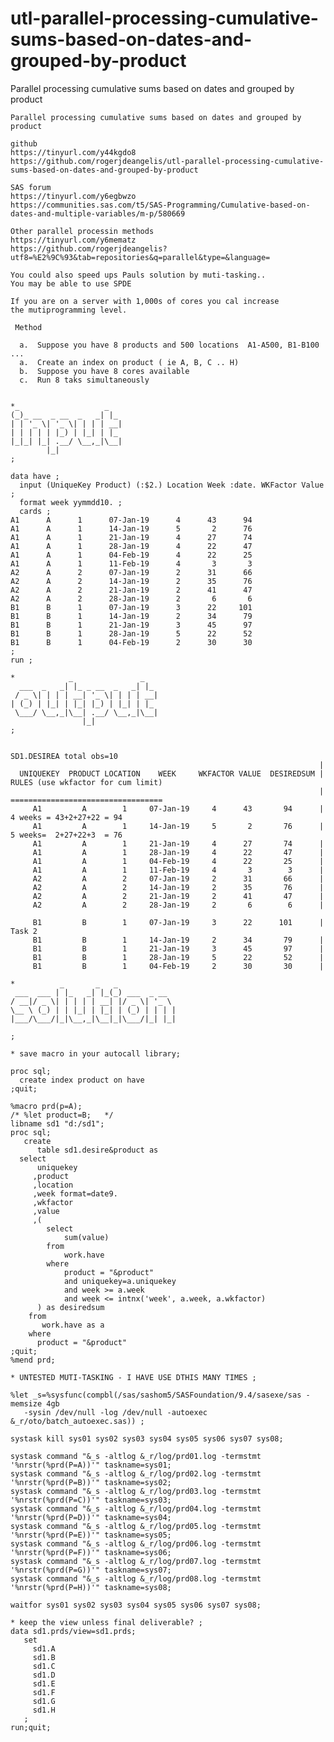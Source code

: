 # utl-parallel-processing-cumulative-sums-based-on-dates-and-grouped-by-product
Parallel processing cumulative sums based on dates and grouped by product

    Parallel processing cumulative sums based on dates and grouped by product                                                  
                                                                                                                               
    github                                                                                                                     
    https://tinyurl.com/y44kgdo8                                                                                               
    https://github.com/rogerjdeangelis/utl-parallel-processing-cumulative-sums-based-on-dates-and-grouped-by-product           
                                                                                                                               
    SAS forum                                                                                                                  
    https://tinyurl.com/y6egbwzo                                                                                               
    https://communities.sas.com/t5/SAS-Programming/Cumulative-based-on-dates-and-multiple-variables/m-p/580669                 
                                                                                                                               
    Other parallel processin methods                                                                                           
    https://tinyurl.com/y6mematz                                                                                               
    https://github.com/rogerjdeangelis?utf8=%E2%9C%93&tab=repositories&q=parallel&type=&language=                              
                                                                                                                               
    You could also speed ups Pauls solution by muti-tasking..                                                                  
    You may be able to use SPDE                                                                                                
                                                                                                                               
    If you are on a server with 1,000s of cores you cal increase                                                               
    the mutiprogramming level.                                                                                                 
                                                                                                                               
     Method                                                                                                                    
                                                                                                                               
      a.  Suppose you have 8 products and 500 locations  A1-A500, B1-B100 ...                                                  
      a.  Create an index on product ( ie A, B, C .. H)                                                                        
      b.  Suppose you have 8 cores available                                                                                   
      c.  Run 8 taks simultaneously                                                                                            
                                                                                                                               
                                                                                                                               
    *_                   _                                                                                                     
    (_)_ __  _ __  _   _| |_                                                                                                   
    | | '_ \| '_ \| | | | __|                                                                                                  
    | | | | | |_) | |_| | |_                                                                                                   
    |_|_| |_| .__/ \__,_|\__|                                                                                                  
            |_|                                                                                                                
    ;                                                                                                                          
                                                                                                                               
    data have ;                                                                                                                
      input (UniqueKey Product) (:$2.) Location Week :date. WKFactor Value ;                                                   
      format week yymmdd10. ;                                                                                                  
      cards ;                                                                                                                  
    A1      A      1      07-Jan-19      4      43      94                                                                     
    A1      A      1      14-Jan-19      5       2      76                                                                     
    A1      A      1      21-Jan-19      4      27      74                                                                     
    A1      A      1      28-Jan-19      4      22      47                                                                     
    A1      A      1      04-Feb-19      4      22      25                                                                     
    A1      A      1      11-Feb-19      4       3       3                                                                     
    A2      A      2      07-Jan-19      2      31      66                                                                     
    A2      A      2      14-Jan-19      2      35      76                                                                     
    A2      A      2      21-Jan-19      2      41      47                                                                     
    A2      A      2      28-Jan-19      2       6       6                                                                     
    B1      B      1      07-Jan-19      3      22     101                                                                     
    B1      B      1      14-Jan-19      2      34      79                                                                     
    B1      B      1      21-Jan-19      3      45      97                                                                     
    B1      B      1      28-Jan-19      5      22      52                                                                     
    B1      B      1      04-Feb-19      2      30      30                                                                     
    ;                                                                                                                          
    run ;                                                                                                                      
                                                                                                                               
    *            _               _                                                                                             
      ___  _   _| |_ _ __  _   _| |_                                                                                           
     / _ \| | | | __| '_ \| | | | __|                                                                                          
    | (_) | |_| | |_| |_) | |_| | |_                                                                                           
     \___/ \__,_|\__| .__/ \__,_|\__|                                                                                          
                    |_|                                                                                                        
    ;                                                                                                                          
                                                                                                                               
                                                                                                                               
    SD1.DESIREA total obs=10                                                                                                   
                                                                         |                                                     
      UNIQUEKEY  PRODUCT LOCATION    WEEK     WKFACTOR VALUE  DESIREDSUM |  RULES (use wkfactor for cum limit)                 
                                                                         |  ==================================                 
         A1         A        1     07-Jan-19     4      43       94      |  4 weeks = 43+2+27+22 = 94                          
         A1         A        1     14-Jan-19     5       2       76      |  5 weeks=  2+27+22+3  = 76                          
         A1         A        1     21-Jan-19     4      27       74      |                                                     
         A1         A        1     28-Jan-19     4      22       47      |                                                     
         A1         A        1     04-Feb-19     4      22       25      |                                                     
         A1         A        1     11-Feb-19     4       3        3      |                                                     
         A2         A        2     07-Jan-19     2      31       66      |                                                     
         A2         A        2     14-Jan-19     2      35       76      |                                                     
         A2         A        2     21-Jan-19     2      41       47      |                                                     
         A2         A        2     28-Jan-19     2       6        6      |                                                     
                                                                                                                               
         B1         B        1     07-Jan-19     3      22      101      | Task 2                                              
         B1         B        1     14-Jan-19     2      34       79      |                                                     
         B1         B        1     21-Jan-19     3      45       97      |                                                     
         B1         B        1     28-Jan-19     5      22       52      |                                                     
         B1         B        1     04-Feb-19     2      30       30      |                                                     
                                                                                                                               
    *          _       _   _                                                                                                   
     ___  ___ | |_   _| |_(_) ___  _ __                                                                                        
    / __|/ _ \| | | | | __| |/ _ \| '_ \                                                                                       
    \__ \ (_) | | |_| | |_| | (_) | | | |                                                                                      
    |___/\___/|_|\__,_|\__|_|\___/|_| |_|                                                                                      
                                                                                                                               
    ;                                                                                                                          
                                                                                                                               
    * save macro in your autocall library;                                                                                     
                                                                                                                               
    proc sql;                                                                                                                  
      create index product on have                                                                                             
    ;quit;                                                                                                                     
                                                                                                                               
    %macro prd(p=A);                                                                                                           
    /* %let product=B;   */                                                                                                    
    libname sd1 "d:/sd1";                                                                                                      
    proc sql;                                                                                                                  
       create                                                                                                                  
          table sd1.desire&product as                                                                                          
      select                                                                                                                   
          uniquekey                                                                                                            
         ,product                                                                                                              
         ,location                                                                                                             
         ,week format=date9.                                                                                                   
         ,wkfactor                                                                                                             
         ,value                                                                                                                
         ,(                                                                                                                    
            select                                                                                                             
                sum(value)                                                                                                     
            from                                                                                                               
                work.have                                                                                                      
            where                                                                                                              
                product = "&product"                                                                                           
                and uniquekey=a.uniquekey                                                                                      
                and week >= a.week                                                                                             
                and week <= intnx('week', a.week, a.wkfactor)                                                                  
          ) as desiredsum                                                                                                      
        from                                                                                                                   
           work.have as a                                                                                                      
        where                                                                                                                  
          product = "&product"                                                                                                 
    ;quit;                                                                                                                     
    %mend prd;                                                                                                                 
                                                                                                                               
    * UNTESTED MUTI-TASKING - I HAVE USE DTHIS MANY TIMES ;                                                                    
                                                                                                                               
    %let _s=%sysfunc(compbl(/sas/sashom5/SASFoundation/9.4/sasexe/sas -memsize 4gb                                             
       -sysin /dev/null -log /dev/null -autoexec &_r/oto/batch_autoexec.sas)) ;                                                
                                                                                                                               
    systask kill sys01 sys02 sys03 sys04 sys05 sys06 sys07 sys08;                                                              
                                                                                                                               
    systask command "&_s -altlog &_r/log/prd01.log -termstmt '%nrstr(%prd(P=A))'" taskname=sys01;                              
    systask command "&_s -altlog &_r/log/prd02.log -termstmt '%nrstr(%prd(P=B))'" taskname=sys02;                              
    systask command "&_s -altlog &_r/log/prd03.log -termstmt '%nrstr(%prd(P=C))'" taskname=sys03;                              
    systask command "&_s -altlog &_r/log/prd04.log -termstmt '%nrstr(%prd(P=D))'" taskname=sys04;                              
    systask command "&_s -altlog &_r/log/prd05.log -termstmt '%nrstr(%prd(P=E))'" taskname=sys05;                              
    systask command "&_s -altlog &_r/log/prd06.log -termstmt '%nrstr(%prd(P=F))'" taskname=sys06;                              
    systask command "&_s -altlog &_r/log/prd07.log -termstmt '%nrstr(%prd(P=G))'" taskname=sys07;                              
    systask command "&_s -altlog &_r/log/prd08.log -termstmt '%nrstr(%prd(P=H))'" taskname=sys08;                              
                                                                                                                               
    waitfor sys01 sys02 sys03 sys04 sys05 sys06 sys07 sys08;                                                                   
                                                                                                                               
    * keep the view unless final deliverable? ;                                                                                
    data sd1.prds/view=sd1.prds;                                                                                               
       set                                                                                                                     
         sd1.A                                                                                                                 
         sd1.B                                                                                                                 
         sd1.C                                                                                                                 
         sd1.D                                                                                                                 
         sd1.E                                                                                                                 
         sd1.F                                                                                                                 
         sd1.G                                                                                                                 
         sd1.H                                                                                                                 
       ;                                                                                                                       
    run;quit;                                                                                                                  
                                                                                                                               
                                                                                                                               
